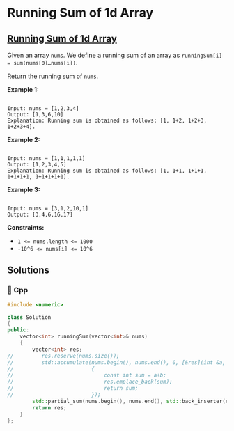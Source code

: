 # Running Sum of 1d Array

## [Running Sum of 1d Array](https://leetcode.com/problems/running-sum-of-1d-array)

Given an array `nums`. We define a running sum of an array as `runningSum[i] = sum(nums[0]…nums[i])`.

Return the running sum of `nums`.

**Example 1:**

```text

Input: nums = [1,2,3,4]
Output: [1,3,6,10]
Explanation: Running sum is obtained as follows: [1, 1+2, 1+2+3, 1+2+3+4].
```

**Example 2:**

```text

Input: nums = [1,1,1,1,1]
Output: [1,2,3,4,5]
Explanation: Running sum is obtained as follows: [1, 1+1, 1+1+1, 1+1+1+1, 1+1+1+1+1].
```

**Example 3:**

```text

Input: nums = [3,1,2,10,1]
Output: [3,4,6,16,17]
```

**Constraints:**

* `1 <= nums.length <= 1000`
* `-10^6 <= nums[i] <= 10^6`

## Solutions

### 🧠 Cpp

```cpp
#include <numeric>

class Solution
{
public:
    vector<int> runningSum(vector<int>& nums)
    {
        vector<int> res;
//         res.reserve(nums.size());    
//         std::accumulate(nums.begin(), nums.end(), 0, [&res](int &a, int &b)
//                         {
//                             const int sum = a+b;
//                             res.emplace_back(sum);
//                             return sum;
//                         });
        std::partial_sum(nums.begin(), nums.end(), std::back_inserter(res));
        return res;
    }
};
```

